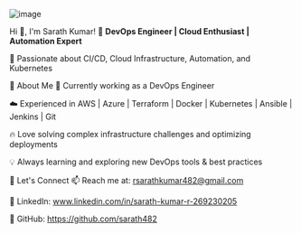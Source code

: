 
![image](https://github.com/user-attachments/assets/08d4d485-be5b-41fb-ab22-a5eefdc1b251)


Hi 👋, I'm Sarath Kumar!
🚀 **DevOps Engineer | Cloud Enthusiast | Automation Expert**

🔧 Passionate about CI/CD, Cloud Infrastructure, Automation, and Kubernetes

🌱 About Me
💼 Currently working as a DevOps Engineer

☁️ Experienced in AWS | Azure | Terraform | Docker | Kubernetes | Ansible | Jenkins | Git

🔥 Love solving complex infrastructure challenges and optimizing deployments

💡 Always learning and exploring new DevOps tools & best practices

💬 Let's Connect
📫 Reach me at: rsarathkumar482@gmail.com

🔗 LinkedIn: www.linkedin.com/in/sarath-kumar-r-269230205

🐙 GitHub: https://github.com/sarath482
